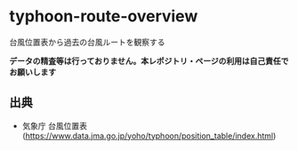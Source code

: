 # typhoon-route-overview
台風位置表から過去の台風ルートを観察する

**データの精査等は行っておりません。本レポジトリ・ページの利用は自己責任でお願いします**

## 出典
* 気象庁 台風位置表 (https://www.data.jma.go.jp/yoho/typhoon/position_table/index.html)
